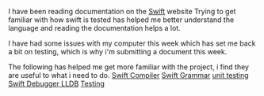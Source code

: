 I have been reading documentation on the [Swift](https://swift.org/) website
Trying to get familiar with how swift is tested has helped me better understand the language 
and reading the documentation helps a lot.

I have had some issues with my computer this week which has set me back a bit on testing, 
which is why i'm submitting a document this week.

The following has helped me get more familiar with the project, i find they are useful to what i 
need to do.
[Swift Compiler](https://swift.org/compiler-stdlib/#compiler-architecture)
[Swift Grammar](https://docs.swift.org/swift-book/ReferenceManual/zzSummaryOfTheGrammar.html)
[unit testing](https://clean-swift.com/effective-unit-testing/)
[Swift Debugger LLDB](https://github.com/apple/swift-lldb)
[Testing](https://github.com/apple/swift/blob/master/docs/ContinuousIntegration.md)


